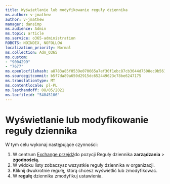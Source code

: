 ```yaml
---
title: Wyświetlanie lub modyfikowanie reguły dziennika
ms.author: v-jmathew
author: v-jmathew
manager: dansimp
ms.audience: Admin
ms.topic: article
ms.service: o365-administration
ROBOTS: NOINDEX, NOFOLLOW
localization_priority: Normal
ms.collection: Adm_O365
ms.custom:
- "9004299"
- "7677"
ms.openlocfilehash: a8783a85f0539e070665a7ef30f1ebc87cb3644d7508ec9b561ad17200c97505
ms.sourcegitcommit: b5f7da89a650d2915dc652449623c78be6247175
ms.translationtype: MT
ms.contentlocale: pl-PL
ms.lasthandoff: 08/05/2021
ms.locfileid: "54045106"
---
```

# <a name="view-or-modify-a-journal-rule"></a>Wyświetlanie lub modyfikowanie reguły dziennika

W tym celu wykonaj następujące czynności:

1. W centrum [Exchange przejdź](https://go.microsoft.com/fwlink/p/?linkid=2059104)do pozycji Reguły dziennika **zarządzania**  >  **zgodnością.**
2. W widoku listy zobaczysz wszystkie reguły dziennika w organizacji.
3. Kliknij dwukrotnie regułę, którą chcesz wyświetlić lub zmodyfikować.
4. W **regułę** dziennika zmodyfikuj ustawienia.
